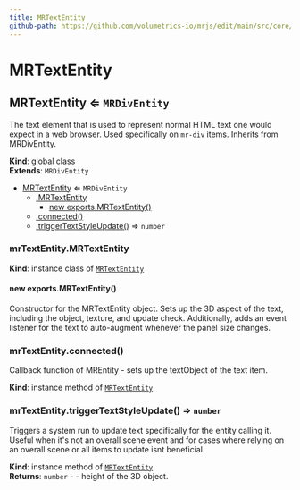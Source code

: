 ```yaml
---
title: MRTextEntity
github-path: https://github.com/volumetrics-io/mrjs/edit/main/src/core/MRTextEntity.js
---
```

# MRTextEntity

<a name="MRTextEntity"></a>

## MRTextEntity ⇐ <code>MRDivEntity</code>
The text element that is used to represent normal HTML text one would expect in a web browser.
           Used specifically on `mr-div` items.
           Inherits from MRDivEntity.

**Kind**: global class  
**Extends**: <code>MRDivEntity</code>  

* [MRTextEntity](#MRTextEntity) ⇐ <code>MRDivEntity</code>
    * [.MRTextEntity](#MRTextEntity+MRTextEntity)
        * [new exports.MRTextEntity()](#new_MRTextEntity+MRTextEntity_new)
    * [.connected()](#MRTextEntity+connected)
    * [.triggerTextStyleUpdate()](#MRTextEntity+triggerTextStyleUpdate) ⇒ <code>number</code>

<a name="MRTextEntity+MRTextEntity"></a>

### mrTextEntity.MRTextEntity
**Kind**: instance class of [<code>MRTextEntity</code>](#MRTextEntity)  
<a name="new_MRTextEntity+MRTextEntity_new"></a>

#### new exports.MRTextEntity()
Constructor for the MRTextEntity object.
             Sets up the 3D aspect of the text, including the object, texture, and update check.
             Additionally, adds an event listener for the text to auto-augment whenever the panel size changes.

<a name="MRTextEntity+connected"></a>

### mrTextEntity.connected()
Callback function of MREntity - sets up the textObject of the text item.

**Kind**: instance method of [<code>MRTextEntity</code>](#MRTextEntity)  
<a name="MRTextEntity+triggerTextStyleUpdate"></a>

### mrTextEntity.triggerTextStyleUpdate() ⇒ <code>number</code>
Triggers a system run to update text specifically for the entity calling it. Useful when it's not an overall scene event and for cases where 
relying on an overall scene or all items to update isnt beneficial.

**Kind**: instance method of [<code>MRTextEntity</code>](#MRTextEntity)  
**Returns**: <code>number</code> - - height of the 3D object.  
